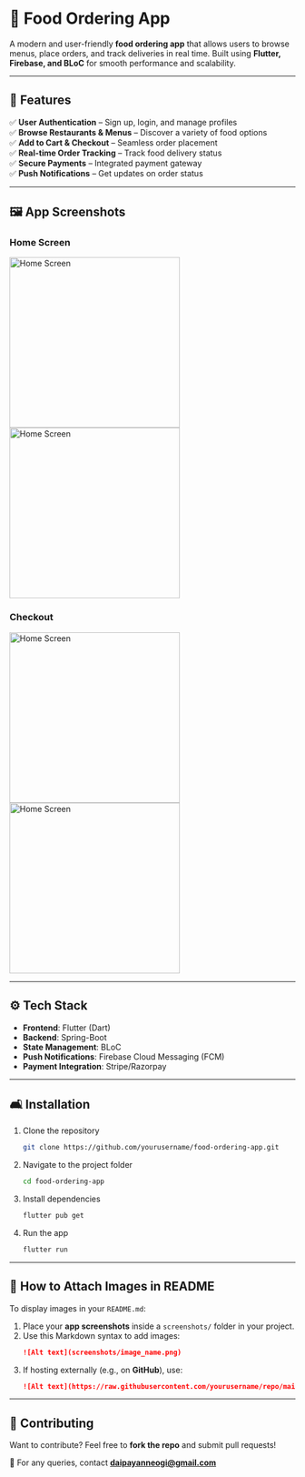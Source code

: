 # 🍔 Food Ordering App

A modern and user-friendly **food ordering app** that allows users to browse menus, place orders, and track deliveries in real time. Built using **Flutter, Firebase, and BLoC** for smooth performance and scalability.

---

## 🚀 Features

✅ **User Authentication** – Sign up, login, and manage profiles  
✅ **Browse Restaurants & Menus** – Discover a variety of food options  
✅ **Add to Cart & Checkout** – Seamless order placement  
✅ **Real-time Order Tracking** – Track food delivery status  
✅ **Secure Payments** – Integrated payment gateway  
✅ **Push Notifications** – Get updates on order status

---

## 🖼️ App Screenshots

### Home Screen
<img src="screenshots/home.png" alt="Home Screen" width="300"> <img src="screenshots/home1.png" alt="Home Screen" width="300">


### Checkout
<img src="screenshots/checkout.png" alt="Home Screen" width="300"> <img src="screenshots/checkout1.png" alt="Home Screen" width="300">

---

## ⚙️ Tech Stack

- **Frontend**: Flutter (Dart)
- **Backend**: Spring-Boot
- **State Management**: BLoC
- **Push Notifications**: Firebase Cloud Messaging (FCM)
- **Payment Integration**: Stripe/Razorpay

---

## 🛋️ Installation

1. Clone the repository
   ```sh
   git clone https://github.com/yourusername/food-ordering-app.git
   ```
2. Navigate to the project folder
   ```sh
   cd food-ordering-app
   ```
3. Install dependencies
   ```sh
   flutter pub get
   ```
4. Run the app
   ```sh
   flutter run
   ```

---

## 📸 How to Attach Images in README

To display images in your `README.md`:
1. Place your **app screenshots** inside a `screenshots/` folder in your project.
2. Use this Markdown syntax to add images:
   ```markdown
   ![Alt text](screenshots/image_name.png)
   ```
3. If hosting externally (e.g., on **GitHub**), use:
   ```markdown
   ![Alt text](https://raw.githubusercontent.com/yourusername/repo/main/screenshots/image_name.png)
   ```

---

## 🎉 Contributing

Want to contribute? Feel free to **fork the repo** and submit pull requests!

📩 For any queries, contact **daipayanneogi@gmail.com**  

